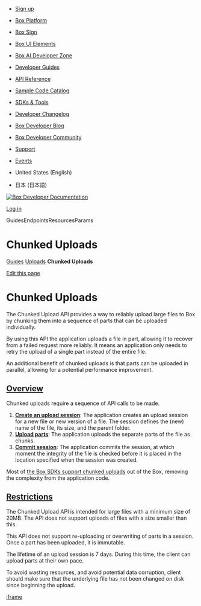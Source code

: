 - [Sign up](https://account.box.com/signup/n/developer#ty9l3)

- [Box Platform](https://developer.box.com/platform/)
- [Box Sign](https://developer.box.com/sign/)
- [Box UI Elements](https://developer.box.com/box-ui-elements/)
- [Box AI Developer Zone](https://developer.box.com/ai-dev-zone/)

- [Developer Guides](https://developer.box.com/guides/)
- [API Reference](https://developer.box.com/reference/)

- [Sample Code Catalog](https://developer.box.com/sample-code/)
- [SDKs & Tools](https://developer.box.com/sdks-and-tools/)
- [Developer Changelog](https://developer.box.com/changelog/)
- [Box Developer Blog](https://medium.com/box-developer-blog)

- [Box Developer Community](https://community.box.com/)
- [Support](https://developer.box.com/support/)
- [Events](https://community.box.com/events?tab=upcoming)

- United States (English)
- 日本 (日本語)

[![Box Developer Documentation](<Base64-Image-Removed>)](https://developer.box.com/)

[Log in](https://account.box.com/login?redirect_url=%2Fdevelopers%2Fconsole "Log in")

GuidesEndpointsResourcesParams

# Chunked Uploads

[Guides](https://developer.box.com/guides/) [Uploads](https://developer.box.com/guides/uploads/) **Chunked Uploads**

[Edit this page](https://github.com/box/developer.box.com/blob/main/content/guides/uploads/chunked/index.md)

# Chunked Uploads

The Chunked Upload API provides a way to reliably upload large files to Box by
chunking them into a sequence of parts that can be uploaded individually.

By using this API the application uploads a file in part, allowing it to recover
from a failed request more reliably. It means an application only needs to
retry the upload of a single part instead of the entire file.

An additional benefit of chunked uploads is that parts can be uploaded
in parallel, allowing for a potential performance improvement.

## [Overview](https://developer.box.com/guides/uploads/chunked/\#overview)

Chunked uploads require a sequence of API calls to be made.

1. **[Create an upload session](https://developer.box.com/guides/uploads/chunked/create-session/)**: The application creates an upload session for a new file or new version of a file. The session defines the (new) name of the file, its size, and the parent folder.
2. **[Upload parts](https://developer.box.com/guides/uploads/chunked/upload-part/)**: The application uploads the separate parts of the file as chunks.
3. **[Commit session](https://developer.box.com/guides/uploads/chunked/commit-session/)**: The application commits the session, at which moment the integrity of the file is checked before it is placed in the location specified when the session was created.

Most of [the Box SDKs support chunked uploads](https://developer.box.com/guides/uploads/chunked/with-sdks/) out of the Box, removing
the complexity from the application code.

## [Restrictions](https://developer.box.com/guides/uploads/chunked/\#restrictions)

The Chunked Upload API is intended for large files with a minimum size of 20MB.
The API does not support uploads of files with a size smaller than this.

This API does not support re-uploading or overwriting of parts in a session.
Once a part has been uploaded, it is immutable.

The lifetime of an upload session is 7 days. During this time, the client can
upload parts at their own pace.

To avoid wasting resources, and avoid potential data corruption, client should
make sure that the underlying file has not been changed on disk since beginning
the upload.

[iframe](https://segment-box.com/?key=9mEaWAAXfspF6epYVozDiTF43jJErnJl)